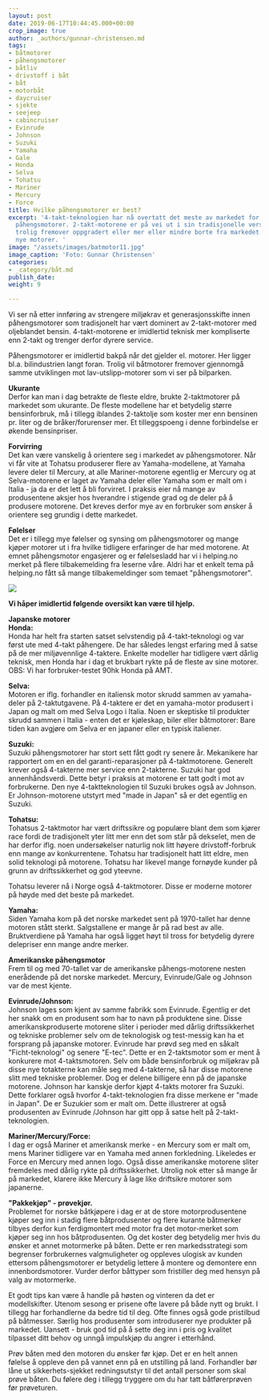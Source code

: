 ```yaml
---
layout: post
date: 2019-06-17T10:44:45.000+00:00
crop_image: true
author: _authors/gunnar-christensen.md
tags:
- båtmotorer
- påhengsmotorer
- båtliv
- drivstoff i båt
- båt
- motorbåt
- daycruiser
- sjekte
- seejeep
- cabincruiser
- Evinrude
- Johnson
- Suzuki
- Yamaha
- Gale
- Honda
- Selva
- Tohatsu
- Mariner
- Mercury
- Force
title: Hvilke påhengsmotorer er best?
excerpt: '4-takt-teknologien har nå overtatt det meste av markedet for salg av nye
  påhengsmotorer. 2-takt-motorene er på vei ut i sin tradisjonelle versjon, og blir
  trolig fremover oppgradert eller mer eller mindre borte fra markedet for salg av
  nye motorer. '
image: "/assets/images/batmotor11.jpg"
image_caption: 'Foto: Gunnar Christensen'
categories:
- _category/båt.md
publish_date: 
weight: 9

---
```

Vi ser nå etter innføring av strengere miljøkrav et generasjonsskifte innen påhengsmotorer som tradisjonelt har vært dominert av 2-takt-motorer med oljeblandet bensin. 4-takt-motorene er imidlertid teknisk mer kompliserte enn 2-takt og trenger derfor dyrere service.

Påhengsmotorer er imidlertid bakpå når det gjelder el. motorer. Her ligger bl.a. bilindustrien langt foran. Trolig vil båtmotorer fremover gjennomgå samme utviklingen mot lav-utslipp-motorer som vi ser på bilparken.

**Ukurante**  
Derfor kan man i dag betrakte de fleste eldre, brukte 2-taktmotorer på markedet som ukurante. De fleste modellene har et betydelig større bensinforbruk, må i tillegg iblandes 2-taktolje som koster mer enn bensinen pr. liter og de bråker/forurenser mer. Et tilleggspoeng i denne forbindelse er økende bensinpriser.

**Forvirring**  
Det kan være vanskelig å orientere seg i markedet av påhengsmotorer. Når vi får vite at Tohatsu produserer flere av Yamaha-modellene, at Yamaha levere deler til Mercury, at alle Mariner-motorene egentlig er Mercury og at Selva-motorene er laget av Yamaha deler eller Yamaha som er malt om i Italia - ja da er det lett å bli forvirret. I praksis eier nå mange av produsentene aksjer hos hverandre i stigende grad og de deler på å produsere motorene. Det kreves derfor mye av en forbruker som ønsker å orientere seg grundig i dette markedet.

**Følelser**  
Det er i tillegg mye følelser og synsing om påhengsmotorer og mange kjøper motorer ut i fra hvilke tidligere erfaringer de har med motorene. At emnet påhengsmotor engasjerer og er følelsesladd har vi i helping.no merket på flere tilbakemelding fra leserne våre. Aldri har et enkelt tema på helping.no fått så mange tilbakemeldinger som temaet "påhengsmotorer".

![](https://www.helping.no/nikon2.jpg)

**Vi håper imidlertid følgende oversikt kan være til hjelp.**

**Japanske motorer**  
**Honda:**  
Honda har helt fra starten satset selvstendig på 4-takt-teknologi og var først ute med 4-takt påhengere. De har således lengst erfaring med å satse på de mer miljøvennlige 4-taktere. Enkelte modeller har tidligere vært dårlig teknisk, men Honda har i dag et brukbart rykte på de fleste av sine motorer.  
OBS: Vi har forbruker-testet 90hk Honda på AMT.

**Selva:**  
Motoren er iflg. forhandler en italiensk motor skrudd sammen av yamaha-deler på 2-taktutgavene. På 4-taktere er det en yamaha-motor produsert i Japan og malt om med Selva Logo i Italia. Noen er skeptiske til produkter skrudd sammen i Italia - enten det er kjøleskap, biler eller båtmotorer: Bare tiden kan avgjøre om Selva er en japaner eller en typisk italiener.

**Suzuki:**  
Suzuki påhengsmotorer har stort sett fått godt ry senere år. Mekanikere har rapportert om en en del garanti-reparasjoner på 4-taktmotorene. Generelt krever også 4-takterne mer service enn 2-takterne. Suzuki har god annenhåndsverdi. Dette betyr i praksis at motorene er tatt godt i mot av forbrukerne. Den nye 4-taktteknologien til Suzuki brukes også av Johnson. Er Johnson-motorene utstyrt med "made in Japan" så er det egentlig en Suzuki.

**Tohatsu:**  
Tohatsus 2-taktmotor har vært driftssikre og populære blant dem som kjører race fordi de tradisjonelt yter litt mer enn det som står på dekselet, men de har derfor iflg. noen undersøkelser naturlig nok litt høyere drivstoff-forbruk enn mange av konkurrentene. Tohatsu har tradisjonelt hatt litt eldre, men solid teknologi på motorene. Tohatsu har likevel mange fornøyde kunder på grunn av driftssikkerhet og god yteevne.

Tohatsu leverer nå i Norge også 4-taktmotorer. Disse er moderne motorer på høyde med det beste på markedet.

**Yamaha:**  
Siden Yamaha kom på det norske markedet sent på 1970-tallet har denne motoren stått sterkt. Salgstallene er mange år på rad best av alle. Bruktverdiene på Yamaha har også ligget høyt til tross for betydelig dyrere delepriser enn mange andre merker.

**Amerikanske påhengsmotor**  
Frem til og med 70-tallet var de amerikanske påhengs-motorene nesten enerådende på det norske markedet. Mercury, Evinrude/Gale og Johnson var de mest kjente.

**Evinrude/Johnson:**  
Johnson lages som kjent av samme fabrikk som Evinrude. Egentlig er det her snakk om en produsent som har to navn på produktene sine. Disse amerikanskproduserte motorene sliter i perioder med dårlig driftssikkerhet og tekniske problemer selv om de teknologisk og test-messig kan ha et forsprang på japanske motorer. Evinrude har prøvd seg med en såkalt "Ficht-teknologi" og senere "E-tec". Dette er en 2-taktsmotor som er ment å konkurere mot 4-taktsmotoren. Selv om både bensinforbruk og miljøkrav på disse nye totakterne kan måle seg med 4-takterne, så har disse motorene slitt med tekniske problemer. Dog er delene billigere enn på de japanske motorene. Johnson har kanskje derfor kjøpt 4-takts motorer fra Suzuki. Dette forklarer også hvorfor 4-takt-teknologien fra disse merkene er "made in Japan". De er Suzukier som er malt om. Dette illustrerer at også produsenten av Evinrude /Johnson har gitt opp å satse helt på 2-takt-teknologien.

**Mariner/Mercury/Force:**  
I dag er også Mariner et amerikansk merke - en Mercury som er malt om, mens Mariner tidligere var en Yamaha med annen forkledning. Likeledes er Force en Mercury med annen logo. Også disse amerikanske motorene sliter fremdeles med dårlig rykte på driftssikkerhet. Utrolig nok etter så mange år på markedet, klarere ikke Mercury å lage like driftsikre motorer som japanerne.

**"Pakkekjøp" - prøvekjør.**  
Problemet for norske båtkjøpere i dag er at de store motorprodusentene kjøper seg inn i stadig flere båtprodusenter og flere kurante båtmerker tilbyes derfor kun ferdigmontert med motor fra det motor-merket som kjøper seg inn hos båtprodusenten. Og det koster deg betydelig mer hvis du ønsker et annet motormerke på båten. Dette er ren markedsstrategi som begrenser forbrukernes valgmuligheter og oppleves ulogisk av kunden ettersom påhengsmotorer er betydelig lettere å montere og demontere enn innenbordsmotorer. Vurder derfor båttyper som fristiller deg med hensyn på valg av motormerke.

Et godt tips kan være å handle på høsten og vinteren da det er modellskifter. Utenom sesong er prisene ofte lavere på både nytt og brukt. I tillegg har forhandlerne da bedre tid til deg. Ofte finnes også gode pristilbud på båtmesser. Særlig hos produsenter som introduserer nye produkter på markedet. Uansett - bruk god tid på å sette deg inn i pris og kvalitet tilpasset ditt behov og unngå impulskjøp du angrer i etterhånd.

Prøv båten med den motoren du ønsker før kjøp. Det er en helt annen følelse å oppleve den på vannet enn på en utstilling på land. Forhandler bør låne ut sikkerhets-sjekket redningsutstyr til det antall personer som skal prøve båten. Du følere deg i tillegg tryggere om du har tatt båtførerprøven før prøveturen.